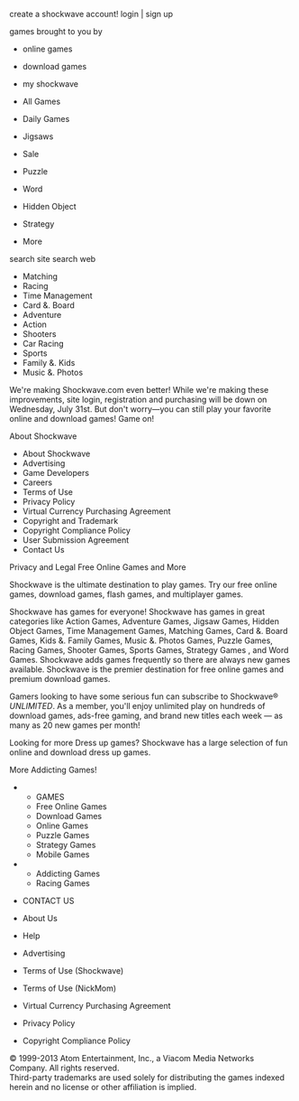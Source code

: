 create a shockwave account! login | sign up

games brought to you by

*   online games

*   download games

*   my shockwave

*   All Games
*   Daily Games
*   Jigsaws
*   Sale
*   Puzzle
*   Word
*   Hidden Object
*   Strategy
*   More

search site search web

*   Matching
*   Racing
*   Time Management
*   Card &. Board
*   Adventure
*   Action
*   Shooters
*   Car Racing
*   Sports
*   Family &. Kids
*   Music &. Photos

We're making Shockwave.com even better! While we're making these improvements, site login, registration and purchasing will be down on Wednesday, July 31st. But don't worry—you can still play your favorite online and download games! Game on!

About Shockwave

*   About Shockwave
*   Advertising
*   Game Developers
*   Careers
*   Terms of Use
*   Privacy Policy
*   Virtual Currency Purchasing Agreement
*   Copyright and Trademark
*   Copyright Compliance Policy
*   User Submission Agreement
*   Contact Us

Privacy and Legal Free Online Games and More

Shockwave is the ultimate destination to play games. Try our free online games, download games, flash games, and multiplayer games.

Shockwave has games for everyone! Shockwave has games in great categories like Action Games, Adventure Games, Jigsaw Games, Hidden Object Games, Time Management Games, Matching Games, Card &. Board Games, Kids &. Family Games, Music &. Photos Games, Puzzle Games, Racing Games, Shooter Games, Sports Games, Strategy Games , and Word Games. Shockwave adds games frequently so there are always new games available. Shockwave is the premier destination for free online games and premium download games.

Gamers looking to have some serious fun can subscribe to Shockwave® _UNLIMITED_. As a member, you'll enjoy unlimited play on hundreds of download games, ads-free gaming, and brand new titles each week — as many as 20 new games per month!

Looking for more Dress up games? Shockwave has a large selection of fun online and download dress up games.

More Addicting Games!

*   *   GAMES
    *   Free Online Games
    *   Download Games
    *   Online Games
    *   Puzzle Games
    *   Strategy Games
    *   Mobile Games

*   *   Addicting Games
    *   Racing Games

*   CONTACT US
*   About Us
*   Help
*   Advertising

*   Terms of Use (Shockwave)
*   Terms of Use (NickMom)
*   Virtual Currency Purchasing Agreement
*   Privacy Policy
*   Copyright Compliance Policy

© 1999-2013 Atom Entertainment, Inc., a Viacom Media Networks Company. All rights reserved.  
Third-party trademarks are used solely for distributing the games indexed herein and no license or other affiliation is implied.